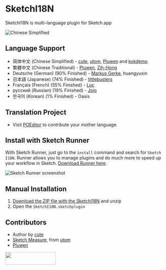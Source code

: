 # SketchI18N

SketchI18N is multi-language plugin for Sketch.app

![Chinese Simplified](http://i.imgur.com/IoERvfU.png)

## Language Support
* 简体中文 (Chinese Simplified) - [cute](https://github.com/cute/), [utom](http://utom.design), [Pluwen](https://twitter.com/pluwen) and [kokdemo](https://github.com/kokdemo/)
* 繁體中文 (Chinese Traditional) - [Pluwen](https://twitter.com/pluwen), [Zih-Hong](http://zihhonglin.com)
* Deutsche (German) (90% Finished) - [Markus Gerke](http://www.markusgerke.com/), huangyuxin
* 日本語 (Japanese) (74% Finished) - [littlebusters](https://github.com/littlebusters)
* Français (French) (55% Finished) - [Luc](https://twitter.com/lucpotage)
* русский (Russian) (19% Finished) - [Jojo](http://i.ui.cn/ucenter/227163.html)
* 한국어 (Korean) (1% Finished) - Oasis

## Translation Project
* Visit [POEditor](https://poeditor.com/join/project/Md6yp4IDXV) to contribute your mother language.

## Install with Sketch Runner
With Sketch Runner, just go to the `install` command and search for `Sketch I18N`. Runner allows you to manage plugins and do much more to speed up your workflow in Sketch. [Download Runner here](http://www.sketchrunner.com).

![Sketch Runner screenshot](https://user-images.githubusercontent.com/555720/28832730-ec4c4782-76a2-11e7-9463-c926d9cb6756.png)

## Manual Installation
1. [Download the ZIP file with the SketchI18N](https://github.com/cute/SketchI18N/archive/master.zip) and unzip
2. Open the `SketchI18N.sketchplugin`

## Contributors
* Author by [cute](https://github.com/cute/)
* [Sketch Measure](http://utom.design/measure), from [utom](http://utom.design)
* [Pluwen](https://twitter.com/pluwen)

<a href="http://bit.ly/SketchRunnerWebsite"><img height="40" width="160" src="http://sketchrunner.com/img/badge_blue.png"></a>
